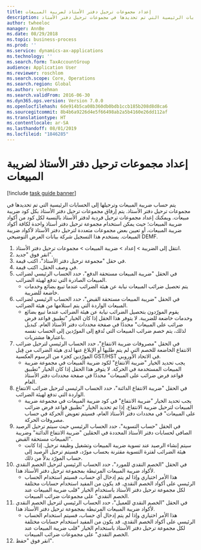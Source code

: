 ```yaml
---
title: إعداد مجموعات ترحيل دفتر الأستاذ لضريبة المبيعات
description: يتم حساب ضريبة المبيعات وترحيلها إلى الحسابات الرئيسية التي تم تحديدها في مجموعات ترحيل دفتر الأستاذ.
author: twheeloc
manager: AnnBe
ms.date: 08/29/2018
ms.topic: business-process
ms.prod: ''
ms.service: dynamics-ax-applications
ms.technology: ''
ms.search.form: TaxAccountGroup
audience: Application User
ms.reviewer: roschlom
ms.search.scope: Core, Operations
ms.search.region: Global
ms.author: vstehman
ms.search.validFrom: 2016-06-30
ms.dyn365.ops.version: Version 7.0.0
ms.openlocfilehash: 6de914b5ca08b360db0bdb1ccb185b208d8d8ca6
ms.sourcegitcommit: 8b4b6a9226d4e5f66498ab2a5b4160e26dd112af
ms.translationtype: HT
ms.contentlocale: ar-SA
ms.lasthandoff: 08/01/2019
ms.locfileid: "1846285"
---
```

# <a name="set-up-ledger-posting-groups-for-sales-tax"></a>إعداد مجموعات ترحيل دفتر الأستاذ لضريبة المبيعات

[!include [task guide banner](../../includes/task-guide-banner.md)]

يتم حساب ضريبة المبيعات وترحيلها إلى الحسابات الرئيسية التي تم تحديدها في مجموعات ترحيل دفتر الأستاذ. يتم إرفاق مجموعات ترحيل دفتر الأستاذ بكل كود ضريبة مبيعات. ويمكنك إعداد مجموعات ترحيل فردية لدفتر الأستاذ بالنسبة لكل كود من أكواد ضريبة المبيعات؛ حيث يمكن استخدام مجموعة ترحيل دفتر أستاذ واحدة لكافة أكواد ضريبة المبيعات، أو تعيين بعض مجموعات متعددة لترحيل دفتر الأستاذ لأكواد ضريبة المبيعات. يستخدم هذا التسجيل شركة بيانات العرض التوضيحي DEMF. 

1. انتقل إلى الضريبة > إعداد > ضريبة المبيعات > مجموعات ترحيل دفتر الأستاذ.
2. انقر فوق "جديد".
3. في حقل "مجموعة ترحيل دفتر الأستاذ"، اكتب قيمة.
4. في وصف الحقل، اكتب قيمة.
5. في الحقل "ضريبة المبيعات مستحقة الدفع"، حدد الحساب الرئيسي لضرائب المبيعات الصادرة التي تدفع لهيئة الضرائب.
    * يتم تحصيل ضرائب المبيعات نيابة عن هيئة الضرائب عندما تبيع بضائع وخدمات خاضعة للضريبة.  
6. في الحقل "ضريبة المبيعات مستحقة القبض‬"، حدد الحساب الرئيسي لضرائب المبيعات الواردة التي يتم استلامها من هيئة الضرائب.
    * يقوم المورّدون بتحصيل الضرائب نيابة عن هيئة الضرائب عندما تبيع بضائع وخدمات خاضعة للضريبة. لا يتوفر هذا الحقل إذا كان الخيار "تطبيق قواعد فرض ضرائب على المبيعات‬" محددًا في صفحة محددات دفتر الأستاذ العام. كبديل لذلك، يتم خصم ضرائب المبيعات التي تُدفع إلى المورّدين إلى الحساب نفسه باعتبارها مشتريات.   
7. في الحقل "مصروفات ضريبة الانتفاع‬"، حدد الحساب الرئيسي لترحيل ضرائب الانتفاع الخاضعة للخصم التي لم يتم طلبها أو الإبلاغ عنها لدى هيئة الضرائب من قِبل المورّدين كجزء من الرسوم العكسية GST/HST في الاتحاد الأوروبي.
    * يجب تحديد الخيار "ضريبة الانتفاع" لكود ضريبة المبيعات في مجموعة ضريبة المبيعات المستخدمة في الحركة.  لا يتوفر هذا الحقل إذا كان الخيار "تطبيق قواعد فرض ضرائب على المبيعات‬" محددًا في صفحة محددات دفتر الأستاذ العام.   
8. في الحقل "ضريبة الانتفاع الدائنة‬"، حدد الحساب الرئيسي لترحيل ضرائب الانتفاع الواردة التي تدفع لهيئة الضرائب.
    * يجب تحديد الخيار "ضريبة الانتفاع" في كود ضريبة المبيعات في مجموعة ضريبة المبيعات لترحيل ضريبة الانتفاع. إذا تم تحديد الخيار "تطبيق قواعد فرض ضرائب على المبيعات‬" في محددات دفتر الأستاذ العام، فسيتم تعويض الحركة في حساب مصروفات الحركة.   
9. في الحقل "حساب التسوية"، حدد الحساب الرئيسي حيث سيتم ترحيل الرصيد الصافي لحسابات دفتر الأستاذ المحددة في الحقلين "ضريبة الانتفاع الدائنة‬" وضريبة المبيعات مستحقة القبض‬".
    * سيتم إنشاء الرصيد عند تسوية ضريبة المبيعات وتشغيل وظيفة ترحيل.  إذا كانت هيئة الضرائب‬ لفترة التسوية مقترنة بحساب مورّد، فسيتم ترحيل الرصيد إلى حساب المورّد بدلاً من ذلك.   
10. في الحقل "الخصم النقدي للمورد‬"، حدد الحساب الرئيسي لترحيل الخصم النقدي لأكواد ضريبة المبيعات المرتبطة بمجموعة ترحيل دفتر الأستاذ هذا.
    * هذا الأمر اختياري وإذا لم يتم إدخال أي حساب، فسيتم استخدام الحساب الرئيسي على أكواد الخصم النقدي. قد يكون من المفيد استخدام حسابات مختلفة لكل مجموعة ترحيل دفتر الأستاذ‬ باستخدام الخيار "قلب ضريبة المبيعات عند الخصم النقدي‬" على مجموعات ضرائب المبيعات.  
11. في الحقل "الخصم النقدي للعميل‬‬"، حدد الحساب الرئيسي لترحيل الخصم النقدي لأكواد ضريبة المبيعات المرتبطة بمجموعة ترحيل دفتر الأستاذ هذا.
    * هذا الأمر اختياري وإذا لم يتم إدخال أي حساب، فسيتم استخدام الحساب الرئيسي على أكواد الخصم النقدي. قد يكون من المفيد استخدام حسابات مختلفة لكل مجموعة ترحيل دفتر الأستاذ‬ باستخدام الخيار "قلب ضريبة المبيعات عند الخصم النقدي‬" على مجموعات ضرائب المبيعات.  
12. انقر فوق "حفظ".

